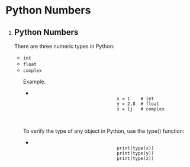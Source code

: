# Python Numbers
<!DOCTYPE html>
<html>
<body>
    <ol>
        <li>
            <h2>Python Numbers</h2>
            <p>There are three numeric types in Python:</p>
            <ul>
                <li><code>int</code> </li>
                <li><code>float</code> </li>
                <li><code>complex</code> </li>
                <p>Example.</p>
                <ul>
                    <li>
                        <pre>
                            <code>
                                x = 1    # int
                                y = 2.8  # float
                                z = 1j   # complex
                            </code>
                        </pre>
                    </li>
                </ul>
                <p>To verify the type of any object in Python, use the type() function:</p>
                <ul>
                    <li>
                        <pre>
                            <code>
                                print(type(x))
                                print(type(y))
                                print(type(z))
                            </code>
                        </pre>
                    </li>
                </ul>
            </ul>
        </li>
    </ol>
</body>
</html>